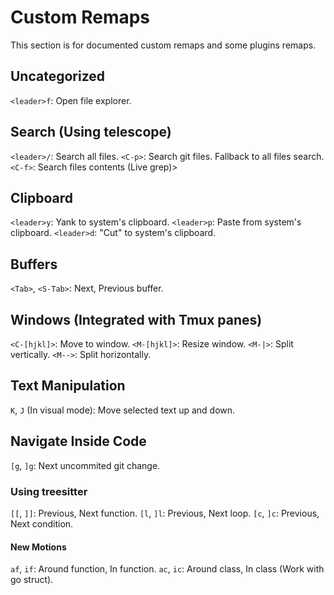 # Custom Remaps
This section is for documented custom remaps and some plugins remaps.

## Uncategorized
`<leader>f`: Open file explorer.

## Search (Using telescope)
`<leader>/`: Search all files.
`<C-p>`: Search git files. Fallback to all files search.
`<C-f>`: Search files contents (Live grep)>

## Clipboard
`<leader>y`: Yank to system's clipboard.
`<leader>p`: Paste from system's clipboard.
`<leader>d`: "Cut" to system's clipboard.

## Buffers
`<Tab>`, `<S-Tab>`: Next, Previous buffer.

## Windows (Integrated with Tmux panes)
`<C-[hjkl]>`: Move to window.
`<M-[hjkl]>`: Resize window.
`<M-|>`: Split vertically.
`<M-->`: Split horizontally.

## Text Manipulation
`K`, `J` (In visual mode): Move selected text up and down.

## Navigate Inside Code

`[g`, `]g`: Next uncommited git change.

### Using treesitter
`[[`, `]]`: Previous, Next function.
`[l`, `]l`: Previous, Next loop.
`[c`, `]c`: Previous, Next condition.

#### New Motions
`af`, `if`: Around function, In function.
`ac`, `ic`: Around class, In class (Work with go struct).
